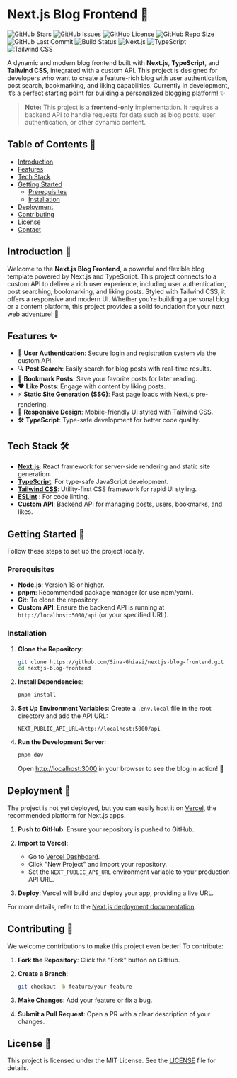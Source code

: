 # Next.js Blog Frontend 🚀

![GitHub Stars](https://img.shields.io/github/stars/Sina-Ghiasi/nextjs-blog-frontend?style=flat&color=brightgreen)
![GitHub Issues](https://img.shields.io/github/issues/Sina-Ghiasi/nextjs-blog-frontend?style=flat&color=blue)
![GitHub License](https://img.shields.io/github/license/Sina-Ghiasi/nextjs-blog-frontend?style=flat&color=orange)
![GitHub Repo Size](https://img.shields.io/github/repo-size/Sina-Ghiasi/nextjs-blog-frontend?style=flat&color=purple)
![GitHub Last Commit](https://img.shields.io/github/last-commit/Sina-Ghiasi/nextjs-blog-frontend?style=flat&color=cyan)
![Build Status](https://img.shields.io/badge/build-passing-brightgreen?style=flat)
![Next.js](https://img.shields.io/badge/Next.js-000000?style=flat&logo=next.js&logoColor=white)
![TypeScript](https://img.shields.io/badge/TypeScript-3178C6?style=flat&logo=typescript&logoColor=white)
![Tailwind CSS](https://img.shields.io/badge/Tailwind_CSS-38B2AC?style=flat&logo=tailwind-css&logoColor=white)

A dynamic and modern blog frontend built with **Next.js**, **TypeScript**, and **Tailwind CSS**, integrated with a custom API. This project is designed for developers who want to create a feature-rich blog with user authentication, post search, bookmarking, and liking capabilities. Currently in development, it’s a perfect starting point for building a personalized blogging platform! ✨

> **Note:** This project is a **frontend-only** implementation. It requires a backend API to handle requests for data such as blog posts, user authentication, or other dynamic content.

## Table of Contents 📑

- [Introduction](#introduction-)
- [Features](#features-)
- [Tech Stack](#tech-stack-%EF%B8%8F)
- [Getting Started](#getting-started-)
  - [Prerequisites](#prerequisites)
  - [Installation](#installation)
- [Deployment](#deployment-)
- [Contributing](#contributing-)
- [License](#license-)
- [Contact](#contact)

## Introduction 🌟

Welcome to the **Next.js Blog Frontend**, a powerful and flexible blog template powered by Next.js and TypeScript. This project connects to a custom API to deliver a rich user experience, including user authentication, post searching, bookmarking, and liking posts. Styled with Tailwind CSS, it offers a responsive and modern UI. Whether you’re building a personal blog or a content platform, this project provides a solid foundation for your next web adventure! 🎉

## Features ✨

- 🔐 **User Authentication**: Secure login and registration system via the custom API.
- 🔍 **Post Search**: Easily search for blog posts with real-time results.
- 📑 **Bookmark Posts**: Save your favorite posts for later reading.
- ❤️ **Like Posts**: Engage with content by liking posts.
- ⚡️ **Static Site Generation (SSG)**: Fast page loads with Next.js pre-rendering.
- 🎨 **Responsive Design**: Mobile-friendly UI styled with Tailwind CSS.
- 🛠️ **TypeScript**: Type-safe development for better code quality.

## Tech Stack 🛠️

- **[Next.js](https://nextjs.org/)**: React framework for server-side rendering and static site generation.
- **[TypeScript](https://www.typescriptlang.org/)**: For type-safe JavaScript development.
- **[Tailwind CSS](https://tailwindcss.com/)**: Utility-first CSS framework for rapid UI styling.
- **[ESLint](https://eslint.org/)** : For code linting.
- **Custom API**: Backend API for managing posts, users, bookmarks, and likes.

## Getting Started 🏁

Follow these steps to set up the project locally.

### Prerequisites

- **Node.js**: Version 18 or higher.
- **pnpm**: Recommended package manager (or use npm/yarn).
- **Git**: To clone the repository.
- **Custom API**: Ensure the backend API is running at `http://localhost:5000/api` (or your specified URL).

### Installation

1. **Clone the Repository**:

   ```bash
   git clone https://github.com/Sina-Ghiasi/nextjs-blog-frontend.git
   cd nextjs-blog-frontend
   ```

2. **Install Dependencies**:

   ```bash
   pnpm install
   ```

3. **Set Up Environment Variables**:
   Create a `.env.local` file in the root directory and add the API URL:

   ```env
   NEXT_PUBLIC_API_URL=http://localhost:5000/api
   ```

4. **Run the Development Server**:
   ```bash
   pnpm dev
   ```
   Open [http://localhost:3000](http://localhost:3000) in your browser to see the blog in action! 🎉

## Deployment 🚀

The project is not yet deployed, but you can easily host it on [Vercel](https://vercel.com), the recommended platform for Next.js apps.

1. **Push to GitHub**:
   Ensure your repository is pushed to GitHub.

2. **Import to Vercel**:

   - Go to [Vercel Dashboard](https://vercel.com).
   - Click "New Project" and import your repository.
   - Set the `NEXT_PUBLIC_API_URL` environment variable to your production API URL.

3. **Deploy**:
   Vercel will build and deploy your app, providing a live URL.

For more details, refer to the [Next.js deployment documentation](https://nextjs.org/docs/deployment).

## Contributing 🤝

We welcome contributions to make this project even better! To contribute:

1. **Fork the Repository**:
   Click the "Fork" button on GitHub.

2. **Create a Branch**:

   ```bash
   git checkout -b feature/your-feature
   ```

3. **Make Changes**:
   Add your feature or fix a bug.

4. **Submit a Pull Request**:
   Open a PR with a clear description of your changes.

## License 📜

This project is licensed under the MIT License. See the [LICENSE](LICENSE) file for details.
